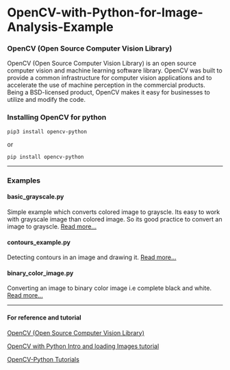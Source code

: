 # OpenCV-with-Python-for-Image-Analysis-Example


### OpenCV (Open Source Computer Vision Library)
OpenCV (Open Source Computer Vision Library) is an open source computer vision and machine learning software library. OpenCV was built to provide a common infrastructure for computer vision applications and to accelerate the use of machine perception in the commercial products. Being a BSD-licensed product, OpenCV makes it easy for businesses to utilize and modify the code.

### Installing OpenCV for python

`pip3 install opencv-python`

or

`pip install opencv-python`

***
### Examples
#### basic_grayscale.py
Simple example which converts colored image to grayscle. Its easy to work with grayscale image than colored image. So its good practice to convert an image to grayscle.
[Read more...](https://pythonprogramming.net/loading-images-python-opencv-tutorial/)

#### contours_example.py
Detecting contours in an image and drawing it.
[Read more...](http://opencv-python-tutroals.readthedocs.io/en/latest/py_tutorials/py_imgproc/py_contours/py_contours_begin/py_contours_begin.html#contours-getting-started)

#### binary_color_image.py
Converting an image to binary color image i.e complete black and white.
[Read more...](https://stackoverflow.com/questions/7624765/converting-an-opencv-image-to-black-and-white)

***

#### For reference and tutorial

[OpenCV (Open Source Computer Vision Library)](https://opencv.org)

[OpenCV with Python Intro and loading Images tutorial](https://pythonprogramming.net/loading-images-python-opencv-tutorial/)

[OpenCV-Python Tutorials](http://opencv-python-tutroals.readthedocs.io/en/latest/py_tutorials/py_tutorials.html)
